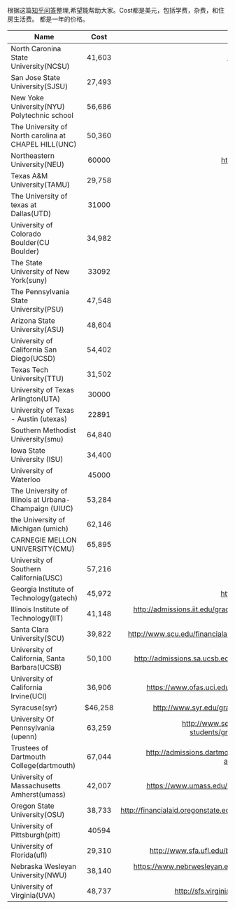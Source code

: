 根据这篇[知乎问答]整理,希望能帮助大家。Cost都是美元，包括学费，杂费，和住房生活费。
都是一年的价格。

| Name        | Cost           | Link  |
| ------------- |:-------------:| -----:|  
North Caronina State University(NCSU)|41,603 |http://financialaid.ncsu.edu/
San Jose State University(SJSU)|27,493|http://www.sjsu.edu/
New Yoke University(NYU) Polytechnic school|56,686|http://engineering.nyu.edu/
The University of North carolina at CHAPEL HILL(UNC)|50,360|http://www.unc.edu/
Northeastern University(NEU)|60000|http://www.northeastern.edu/
Texas A&M University(TAMU)|29,758|https://www.tamu.edu/
The University of texas at Dallas(UTD)|31000|http://www.utdallas.edu/
University of Colorado Boulder(CU Boulder)|34,982|http://bursar.colorado.edu/
The State University of New York(suny)|33092|https://www.suny.edu
The Pennsylvania State University(PSU)|47,548|http://admissions.psu.edu/
Arizona State University(ASU)|48,604|https://students.asu.edu
University of California San Diego(UCSD)|54,402|https://students.ucsd.edu/
Texas Tech University(TTU)|31,502|https://www.ttu.edu/
University of Texas Arlington(UTA)|30000|http://www.uta.edu/
University of Texas - Austin (utexas)|22891|http://www.utexas.edu/
Southern Methodist University(smu)|64,840|https://www.smu.edu
Iowa State University (ISU)|34,400|http://www.iastate.edu/
University of Waterloo|45000|https://uwaterloo.ca
The University of Illinois at Urbana-Champaign (UIUC)|53,284|http://illinois.edu/
the University of Michigan (umich)|62,146|https://www.umich.edu/
CARNEGIE MELLON UNIVERSITY(CMU)|65,895|http://www.cmu.edu/
University of Southern California(USC)|57,216|http://www.usc.edu/
Georgia Institute of Technology(gatech)|45,972|http://www.finaid.gatech.edu/
Illinois Institute of Technology(IIT)|41,148|http://admissions.iit.edu/graduate/finances/tuition-and-fees
Santa Clara University(SCU)|39,822|http://www.scu.edu/financialaid/Cost-of-Attendance.cfm
University of California, Santa Barbara(UCSB)|50,100|http://admissions.sa.ucsb.edu/cost/cost-of-attendance|http://www.graddiv.ucsb.edu/departments/view/13/
University of California Irvine(UCI)|36,906|https://www.ofas.uci.edu/content/costs.aspx?nav=5
Syracuse(syr)|$46,258|http://www.syr.edu/gradschool/em/pdfs/costs.pdf
University Of Pennsylvania (upenn)|63,259|http://www.seas.upenn.edu/prospective-students/graduate/admissions/pay.php
Trustees of Dartmouth College(dartmouth)|67,044|http://admissions.dartmouth.edu/financial-aid/cost-attendance/cost-attendance
University of Massachusetts Amherst(umass)|42,007|https://www.umass.edu/umfa/undergraduates/costs
Oregon State University(OSU)|38,733|http://financialaid.oregonstate.edu/review_costofattendance
University of Pittsburgh(pitt)|40594|https://oafa.pitt.edu/costs/
University of Florida(ufl)|29,310|http://www.sfa.ufl.edu/basics/cost-of-attendance/
Nebraska Wesleyan University(NWU)|38,140|https://www.nebrwesleyan.edu/business-office/tuition-and-fees
University of Virginia(UVA)|48,737|http://sfs.virginia.edu/cost/14-15#GRAD12
[知乎问答]: http://www.zhihu.com/question/30393578/answer/48441833
